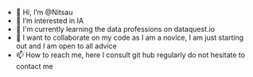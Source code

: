 - 👋 Hi, I’m @Nitsau
- 👀 I’m interested in IA 
- 🌱 I'm currently learning the data professions on dataquest.io
- 💞️ I want to collaborate on my code as I am a novice, I am just starting out and I am open to all advice
- 📫 How to reach me, here I consult git hub regularly do not hesitate to contact me

<!---
Nitsau/Nitsau is a ✨ special ✨ repository because its `README.md` (this file) appears on your GitHub profile.
You can click the Preview link to take a look at your changes.
--->
